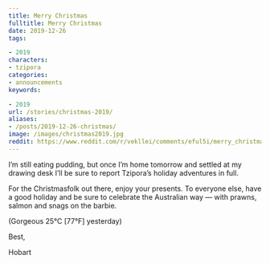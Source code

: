 ```yaml
---
title: Merry Christmas
fulltitle: Merry Christmas
date: 2019-12-26
tags:

- 2019
characters:
- tzipora
categories:
- announcements
keywords:

- 2019
url: /stories/christmas-2019/
aliases:
- /posts/2019-12-26-christmas/
image: /images/christmas2019.jpg
reddit: https://www.reddit.com/r/vekllei/comments/eful5i/merry_christmas/
---
```

I’m still eating pudding, but once I’m home tomorrow and settled at my drawing desk I’ll be sure to report Tzipora’s holiday adventures in full.

For the Christmasfolk out there, enjoy your presents. To everyone else, have a good holiday and be sure to celebrate the Australian way — with prawns, salmon and snags on the barbie.

(Gorgeous 25°C [77°F] yesterday)

Best,

Hobart
